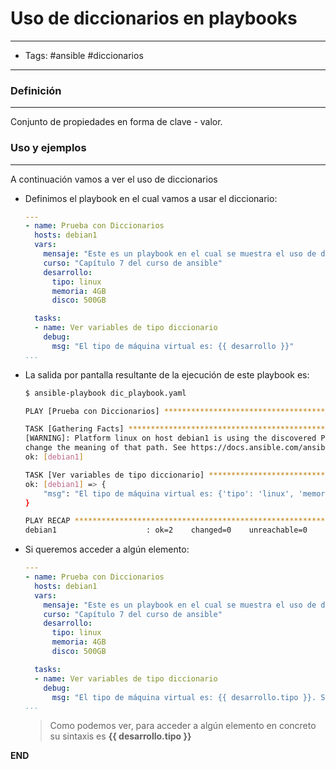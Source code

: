 # Uso de diccionarios en playbooks 

-----
- Tags: #ansible #diccionarios 
-----

### Definición
-----

Conjunto de propiedades en forma de clave - valor.

### Uso y ejemplos
-----

A continuación vamos a ver el uso de diccionarios

- Definimos el playbook en el cual vamos a usar el diccionario:

	```yaml
	---
	- name: Prueba con Diccionarios
	  hosts: debian1
	  vars:
	    mensaje: "Este es un playbook en el cual se muestra el uso de diccionarios"
	    curso: "Capítulo 7 del curso de ansible"
	    desarrollo:
	      tipo: linux
	      memoria: 4GB
	      disco: 500GB
	
	  tasks:
	  - name: Ver variables de tipo diccionario
	    debug:
	      msg: "El tipo de máquina virtual es: {{ desarrollo }}"
	...
	```

- La salida por pantalla resultante de la ejecución de este playbook es: 

	```bash
	$ ansible-playbook dic_playbook.yaml 
	
	PLAY [Prueba con Diccionarios] *****************************************************************************************************************************************
	
	TASK [Gathering Facts] *************************************************************************************************************************************************
	[WARNING]: Platform linux on host debian1 is using the discovered Python interpreter at /usr/bin/python3.9, but future installation of another Python interpreter could
	change the meaning of that path. See https://docs.ansible.com/ansible-core/2.18/reference_appendices/interpreter_discovery.html for more information.
	ok: [debian1]
	
	TASK [Ver variables de tipo diccionario] *******************************************************************************************************************************
	ok: [debian1] => {
	    "msg": "El tipo de máquina virtual es: {'tipo': 'linux', 'memoria': '4GB', 'disco': '500GB'}"
	}
	
	PLAY RECAP *************************************************************************************************************************************************************
	debian1                    : ok=2    changed=0    unreachable=0    failed=0    skipped=0    rescued=0    ignored=0 
	```

- Si queremos acceder a algún elemento:

	```yaml
	---
	- name: Prueba con Diccionarios
	  hosts: debian1
	  vars:
	    mensaje: "Este es un playbook en el cual se muestra el uso de diccionarios"
	    curso: "Capítulo 7 del curso de ansible"
	    desarrollo:
	      tipo: linux
	      memoria: 4GB
	      disco: 500GB
	
	  tasks:
	  - name: Ver variables de tipo diccionario
	    debug:
	      msg: "El tipo de máquina virtual es: {{ desarrollo.tipo }}. Su memoria es de: {{ desarrollo.memoria }}"
	...
	```

	> Como podemos ver, para acceder a algún elemento en concreto su sintaxis es **{{ desarrollo.tipo }}**


**END**